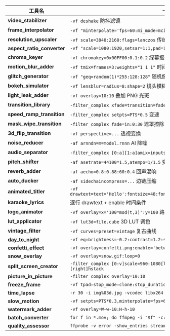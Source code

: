| 工具名                          | 一句话实现方法                                                                                     |
| ---------------------------- | ------------------------------------------------------------------------------------------- |
| **video\_stabilizer**        | `-vf deshake` 防抖滤镜                                                                          |
| **frame\_interpolator**      | `-vf "minterpolate='fps=60:mi_mode=mci'"` 补帧                                                |
| **resolution\_upscaler**     | `-vf scale=3840:2160:flags=lanczos` 传统放大                                                    |
| **aspect\_ratio\_converter** | `-vf "scale=1080:1920,setsar=1:1,pad=1080:1920:(ow-iw)/2:(oh-ih)/2"`                        |
| **chroma\_keyer**            | `-vf chromakey=0x00FF00:0.1:0.2` 绿幕抠像                                                       |
| **motion\_blur\_adder**      | `-vf tmix=frames=3:weights="1 1 1"` 时间混合                                                    |
| **glitch\_generator**        | `-vf "geq=random(1)*255:128:128"` 随机像素位移                                                    |
| **bokeh\_simulator**         | `-vf lensblur=radius=8:shape=2` 镜头模糊                                                        |
| **light\_leak\_adder**       | `-vf overlay=10:10` 叠加 PNG 光斑                                                               |
| **transition\_library**      | `-filter_complex xfade=transition=fade:duration=1` 交叉溶解                                     |
| **speed\_ramp\_transition**  | `-filter_complex setpts=PTS*0.5` 变速                                                         |
| **mask\_wipe\_transition**   | `-filter_complex fade=in:0:30` 遮罩擦除                                                         |
| **3d\_flip\_transition**     | `-vf perspective=...` 透视变换                                                                  |
| **noise\_reducer**           | `-af arnndn=m=model.rnnn` AI 降噪                                                             |
| **audio\_separator**         | `-filter_complex [0:a][1:a]amix=inputs=2:duration=first` 混音                                 |
| **pitch\_shifter**           | `-af asetrate=44100*1.5,atempo=1/1.5` 变调不变速                                                 |
| **reverb\_adder**            | `-af aecho=0.8:0.88:60:0.4` 回声混响                                                            |
| **auto\_ducker**             | `-af sidechaincompress=...` 边链压缩                                                            |
| **animated\_titler**         | `-vf drawtext=text='Hello':fontsize=48:fontcolor=white:x=100:y=100:enable='between(t,2,5)'` |
| **karaoke\_lyrics**          | 逐行 drawtext + enable 时间条件                                                                   |
| **logo\_animator**           | `-vf overlay=x='100*mod(t,3)':y=100` 路径动画                                                   |
| **lut\_applicator**          | `-vf lut3d=file.cube` 3D LUT 调色                                                             |
| **vintage\_filter**          | `-vf curves=preset=vintage` 复古曲线                                                            |
| **day\_to\_night**           | `-vf eq=brightness=-0.2:contrast=1.2:saturation=0.8`                                        |
| **confetti\_effect**         | `-vf overlay=confetti.png:enable='between(t,3,5)'`                                          |
| **snow\_overlay**            | `-vf overlay=snow.gif:loop=0`                                                               |
| **split\_screen\_creator**   | `-filter_complex [0:v]scale=960:1080[left];[1:v]scale=960:1080[right];[left][right]hstack`  |
| **picture\_in\_picture**     | `-filter_complex overlay=10:10`                                                             |
| **freeze\_frame**            | `-vf tpad=stop_mode=clone:stop_duration=2`                                                  |
| **time\_lapse**              | `-r 30 -i img%03d.jpg -vcodec libx264 timelapse.mp4`                                        |
| **slow\_motion**             | `-vf setpts=PTS*0.3,minterpolate=fps=60`                                                    |
| **watermark\_adder**         | `-vf overlay=W-w-10:H-h-10`                                                                 |
| **batch\_converter**         | `for f in *.mov; do ffmpeg -i "$f" -c:v libx264 "${f%.mov}.mp4"; done`                      |
| **quality\_assessor**        | `ffprobe -v error -show_entries stream=bit_rate,width,height,duration`                      |
